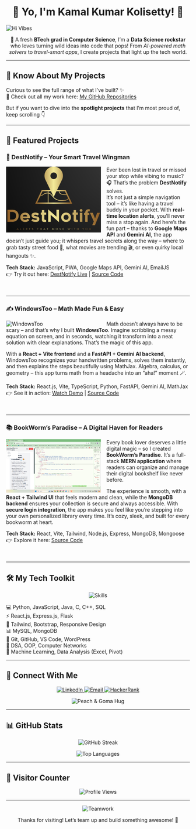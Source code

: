 <h1 align="center">🌟 Yo, I'm Kamal Kumar Kolisetty! 🌟</h1>

<p >
  <img src="https://media.giphy.com/media/MPxg9U887PS0B8XT4J/giphy.gif" alt="Hi Vibes" width="280"/>
</p>

<p align="center">
  🚀 A fresh <b>BTech grad in Computer Science</b>, I’m a <b>Data Science rockstar</b> who loves turning wild ideas into code that pops!  
  From <i>AI-powered math solvers</i> to <i>travel-smart apps</i>, I create projects that light up the tech world.  
</p>

---

## 📌 Know About My Projects
Curious to see the full range of what I’ve built? ✨  
🔗 Check out all my work here: [My GitHub Repositories](https://github.com/kamalkolisetty?tab=repositories)  

But if you want to dive into the **spotlight projects** that I’m most proud of, keep scrolling 👇  

---

## 🌟 Featured Projects

### 📍 DestNotify – Your Smart Travel Wingman
<img src="https://github.com/kamalkolisetty/DestNotify/raw/main/x2.png" alt="DestNotify" width="260" align="left" style="margin-right:15px;"/>

Ever been lost in travel or missed your stop while vibing to music? 🎧 That’s the problem **DestNotify** solves.  
It’s not just a simple navigation tool – it’s like having a travel buddy in your pocket. With **real-time location alerts**, you’ll never miss a stop again. And here’s the fun part – thanks to **Google Maps API** and **Gemini AI**, the app doesn’t just guide you; it whispers travel secrets along the way – where to grab tasty street food 🍔, what movies are trending 🎬, or even quirky local hangouts ✨.  

**Tech Stack:** JavaScript, PWA, Google Maps API, Gemini AI, EmailJS  
👉 Try it out here: [DestNotify Live](https://destnotify-prod-v2.netlify.app/) | [Source Code](https://github.com/kamalkolisetty/DestNotify)  

<br clear="left"/>

---

### ✍️ WindowsToo – Math Made Fun & Easy
<img src="https://github.com/kamalkolisetty/kamal-windowsToo/raw/main/2w.png" alt="WindowsToo" width="260" align="left" style="margin-right:15px;"/>

Math doesn’t always have to be scary – and that’s why I built **WindowsToo**. Imagine scribbling a messy equation on screen, and in seconds, watching it transform into a neat solution with clear explanations. That’s the magic of this app.  

With a **React + Vite frontend** and a **FastAPI + Gemini AI backend**, WindowsToo recognizes your handwritten problems, solves them instantly, and then explains the steps beautifully using MathJax. Algebra, calculus, or geometry – this app turns math from a headache into an “aha!” moment 🪄.  

**Tech Stack:** React.js, Vite, TypeScript, Python, FastAPI, Gemini AI, MathJax  
👉 See it in action: [Watch Demo](https://drive.google.com/file/d/1u9SXeHG-7whiAqtuMKyySofwMUxIEvGJ/view) | [Source Code](https://github.com/kamalkolisetty/kamal-windowsToo)  

<br clear="left"/>

---

### 📚 BookWorm’s Paradise – A Digital Haven for Readers
<img src="https://github.com/kamalkolisetty/BookStore/raw/main/c6.png" alt="BookWorm's Paradise" width="260" align="left" style="margin-right:15px;"/>

Every book lover deserves a little digital magic – so I created **BookWorm’s Paradise**. It’s a full-stack **MERN application** where readers can organize and manage their digital bookshelf like never before.  

The experience is smooth, with a **React + Tailwind UI** that feels modern and clean, while the **MongoDB backend** ensures your collection is secure and always accessible. With **secure login integration**, the app makes you feel like you’re stepping into your own personalized library every time. It’s cozy, sleek, and built for every bookworm at heart.  

**Tech Stack:** React, Vite, Tailwind, Node.js, Express, MongoDB, Mongoose  
👉 Explore it here: [Source Code](https://github.com/kamalkolisetty/BookStore)  

<br clear="left"/>

---

## 🛠️ My Tech Toolkit
<p align="center">
  <img src="https://skillicons.dev/icons?i=py,js,java,c,cpp,react,nodejs,express,flask,html,css,tailwind,bootstrap,mysql,mongodb,git,github,vscode,wordpress&perline=12" alt="Skills"/>
</p>

💻 Python, JavaScript, Java, C, C++, SQL  
⚡ React.js, Express.js, Flask  
🎨 Tailwind, Bootstrap, Responsive Design  
📊 MySQL, MongoDB  
🔧 Git, GitHub, VS Code, WordPress  
🧠 DSA, OOP, Computer Networks  
🤖 Machine Learning, Data Analysis (Excel, Pivot)  

---

## 💬 Connect With Me
<p align="center">
  <a href="https://www.linkedin.com/in/kamal-kumar-kolisetty-19b944221" target="_blank">
    <img src="https://img.shields.io/badge/-LinkedIn-%230077B5?style=for-the-badge&logo=linkedin&logoColor=white" alt="LinkedIn"/>
  </a>
  <a href="mailto:kamalkumarkolisetty@gmail.com">
    <img src="https://img.shields.io/badge/-Email-%23D14836?style=for-the-badge&logo=gmail&logoColor=white" alt="Email"/>
  </a>
  <a href="https://www.hackerrank.com/kamalkumarkolis1" target="_blank">
    <img src="https://img.shields.io/badge/-HackerRank-%232EC866?style=for-the-badge&logo=hackerrank&logoColor=white" alt="HackerRank"/>
  </a>
</p>

<p align="center">
  <img src="https://media.tenor.com/YDns1kCTW5sAAAAi/peahc-and-goma-hug.gif" alt="Peach & Goma Hug" width="289"/>
</p>

---

## 📊 GitHub Stats
<p align="center">
   <img src="https://github-readme-streak-stats.herokuapp.com/?user=kamalkolisetty&theme=radical" alt="GitHub Streak" height="150"/>
</p>

<p align="center">
  <img src="https://github-readme-stats.vercel.app/api/top-langs/?username=kamalkolisetty&layout=compact&theme=radical" alt="Top Languages" height="150"/>
</p>

---

## 👀 Visitor Counter
<p align="center">
  <img src="https://komarev.com/ghpvc/?username=kamalkolisetty&label=Profile%20Views&color=blue&style=for-the-badge" alt="Profile Views"/>
</p>

---

<p align="center">
  <img src="https://media.giphy.com/media/26u4lOMA8JKSnL9Uk/giphy.gif" alt="Teamwork" width="289"/>
</p>

<p align="center">
  Thanks for visiting! Let’s team up and build something awesome! 🌈  
</p>
